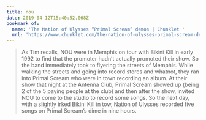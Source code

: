 ```yaml
---
title: nou
date: 2019-04-12T15:40:52.068Z
bookmark_of:
  name: 'The Nation of Ulysses “Primal Scream” demos | Chunklet '
  url: 'https://www.chunklet.com/the-nation-of-ulysses-primal-scream-demos/'
---
```

> As Tim recalls, NOU were in Memphis on tour with Bikini Kill in early 1992 to find that the promoter hadn’t actually promoted their show. So the band immediately took to flyering the streets of Memphis. While walking the streets and going into record stores and whatnot, they ran into Primal Scream who were in town recording an album. At their show that night at the Antenna Club, Primal Scream showed up (being 2 of the 5 paying people at the club) and then after the show, invited NOU to come to the studio to record some songs. So the next day, with a slightly irked Bikini Kill in tow, Nation of Ulysses recorded five songs on Primal Scream’s dime in nine hours.
